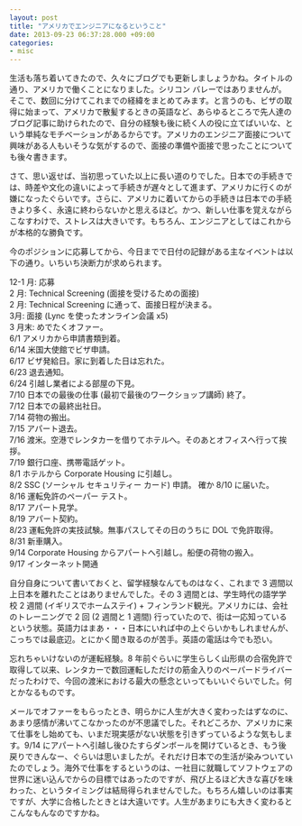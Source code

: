 ```yaml
---
layout: post
title: "アメリカでエンジニアになるということ"
date: 2013-09-23 06:37:28.000 +09:00
categories:
- misc
---
```


生活も落ち着いてきたので、久々にブログでも更新しましょうかね。タイトルの通り、アメリカで働くことになりました。シリコン バレーではありませんが。そこで、数回に分けてこれまでの経緯をまとめてみます。と言うのも、ビザの取得に始まって、アメリカで散髪するときの英語など、あらゆるところで先人達のブログ記事に助けられたので、自分の経験も後に続く人の役に立てばいいな、という単純なモチベーションがあるからです。アメリカのエンジニア面接について興味がある人もいそうな気がするので、面接の準備や面接で思ったことについても後々書きます。

 
さて、思い返せば、当初思っていた以上に長い道のりでした。日本での手続きでは、時差や文化の違いによって手続きが遅々として進まず、アメリカに行くのが嫌になったぐらいです。さらに、アメリカに着いてからの手続きは日本での手続きより多く、永遠に終わらないかと思えるほど。かつ、新しい仕事を覚えながらこなすわけで、ストレスは大きいです。もちろん、エンジニアとしてはこれからが本格的な勝負です。

 
今のポジションに応募してから、今日までで日付の記録がある主なイベントは以下の通り。いちいち決断力が求められます。

 
12-1 月: 応募 <br />
2 月: Technical Screening (面接を受けるための面接) <br />
2 月: Technical Screening に通って、面接日程が決まる。 <br />
3月: 面接 (Lync を使ったオンライン会議 x5) <br />
3 月末: めでたくオファー。 <br />
6/1 アメリカから申請書類到着。 <br />
6/14 米国大使館でビザ申請。 <br />
6/17 ビザ発給日。家に到着した日は忘れた。 <br />
6/23 退去通知。 <br />
6/24 引越し業者による部屋の下見。 <br />
7/10 日本での最後の仕事 (最初で最後のワークショップ講師) 終了。 <br />
7/12 日本での最終出社日。 <br />
7/14 荷物の搬出。 <br />
7/15 アパート退去。 <br />
7/16 渡米。空港でレンタカーを借りてホテルへ。そのあとオフィスへ行って挨拶。 <br />
7/19 銀行口座、携帯電話ゲット。 <br />
8/1 ホテルから Corporate Housing に引越し。 <br />
8/2 SSC (ソーシャル セキュリティー カード) 申請。 確か 8/10 に届いた。 <br />
8/16 運転免許のペーパー テスト。 <br />
8/17 アパート見学。 <br />
8/19 アパート契約。 <br />
8/23 運転免許の実技試験。無事パスしてその日のうちに DOL で免許取得。 <br />
8/31 新車購入。 <br />
9/14 Corporate Housing からアパートへ引越し。船便の荷物の搬入。 <br />
9/17 インターネット開通

 
自分自身について書いておくと、留学経験なんてものはなく、これまで 3 週間以上日本を離れたことはありませんでした。その 3 週間とは、学生時代の語学学校 2 週間 (イギリスでホームステイ) + フィンランド観光。アメリカには、会社のトレーニングで 2 回 (2 週間と 1 週間) 行っていたので、街は一応知っているという状態。英語力はまあ・・・日本にいれば中の上ぐらいかもしれませんが、こっちでは最底辺。とにかく聞き取るのが苦手。英語の電話は今でも恐い。

 
忘れちゃいけないのが運転経験。8 年前ぐらいに学生らしく山形県の合宿免許で取得して以来、レンタカーで数回運転しただけの筋金入りのペーパードライバーだったわけで、今回の渡米における最大の懸念といってもいいぐらいでした。何とかなるものです。

 
メールでオファーをもらったとき、明らかに人生が大きく変わったはずなのに、あまり感情が沸いてこなかったのが不思議でした。それどころか、アメリカに来て仕事をし始めても、いまだ現実感がない状態を引きずっているような気もします。9/14 にアパートへ引越し後ひたすらダンボールを開けているとき、もう後戻りできんなー、ぐらいは思いましたが。それだけ日本での生活が染みついていたのでしょう。海外で仕事をするというのは、一社目に就職してソフトウェアの世界に迷い込んでからの目標ではあったのですが、飛び上るほど大きな喜びを味わった、というタイミングは結局得られませんでした。もちろん嬉しいのは事実ですが、大学に合格したときとは大違いです。人生があまりにも大きく変わるとこんなもんなのですかね。


